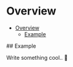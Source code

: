 # Overview

- [Overview](#overview)
  - [Example](#example)


<a name="example">
## Example

Write something cool.. 🦊